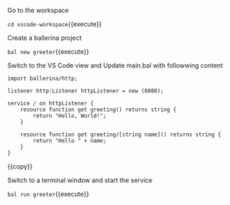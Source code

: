 Go to the workspace

`cd vscode-workspace`{{execute}}

Create a ballerina project

`bal new greeter`{{execute}}

Switch to the VS Code view and Update main.bal with followwing content

```
import ballerina/http;

listener http:Listener httpListener = new (8080);

service / on httpListener {
    resource function get greeting() returns string { 
        return "Hello, World!"; 
    }

    resource function get greeting/[string name]() returns string { 
        return "Hello " + name; 
    }
}
```
{{copy}}



Switch to a terminal window and start the service

`bal run greeter`{{execute}}

